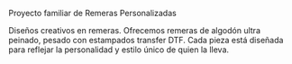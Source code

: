 Proyecto familiar de Remeras Personalizadas

Diseños creativos en remeras. Ofrecemos remeras de algodón ultra peinado, pesado con estampados transfer DTF. Cada pieza está diseñada para reflejar la personalidad y estilo único de quien la lleva.